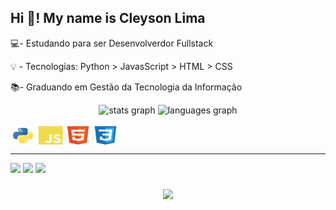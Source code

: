 ## <h2 align="left">Hi 👋! My name is Cleyson Lima</h2>

  💻- Estudando para ser Desenvolverdor Fullstack
  
  💡 - Tecnologias: Python > JavasScript > HTML > CSS
  
  📚- Graduando em Gestão da Tecnologia da Informação
  
  
<div align="center">
  <img src="https://github-readme-stats.vercel.app/api?username=cleylima&hide_title=false&hide_rank=false&show_icons=true&include_all_commits=true&count_private=true&disable_animations=false&theme=dracula&locale=en&hide_border=false" height="150" alt="stats graph"  />
  <img src="https://github-readme-stats.vercel.app/api/top-langs?username=cleylima&locale=en&hide_title=false&layout=compact&card_width=320&langs_count=5&theme=dracula&hide_border=false" height="150" alt="languages graph"  />
</div>


<div style="display: inline_block"><br>
  <img align="center" alt="CleysonPython" height="30" width="40" src="https://raw.githubusercontent.com/devicons/devicon/master/icons/python/python-original.svg">
  <img align="center" alt="CleysonJS" height="30" width="40" src="https://raw.githubusercontent.com/devicons/devicon/master/icons/javascript/javascript-plain.svg">
  <img align="center" alt="CleysonJS" height="30" width="40" src="https://raw.githubusercontent.com/devicons/devicon/master/icons/html5/html5-original.svg">
  <img align="center" alt="CleysonJS" height="30" width="40" src="https://raw.githubusercontent.com/devicons/devicon/master/icons/css3/css3-original.svg">
 
</div>
<hr>
<div> 
  <a href="https://www.instagram.com/hy.cleyson?igsh=eHVjeHEzcmczMHd1" target="_blank"><img src="https://img.shields.io/badge/-Instagram-%23E4405F?style=for-the-badge&logo=instagram&logoColor=white" target="_blank"></a>
  <a href = "mailto:cleyson.lima.pb@gmail.com"><img src="https://img.shields.io/badge/-Gmail-%23333?style=for-the-badge&logo=gmail&logoColor=white" target="_blank"></a>
  <a href="https://www.linkedin.com/in/cleyson-l-6a0383105?" target="_blank"><img src="https://img.shields.io/badge/-LinkedIn-%230077B5?style=for-the-badge&logo=linkedin&logoColor=white" target="_blank"></a> 

</div>

###

<div align="center">
  <img src="https://profile-counter.glitch.me/cleylima/count.svg?"  />
</div>

###
